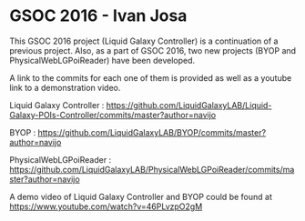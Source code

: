 # GSOC 2016 - Ivan Josa

This  GSOC 2016 project (Liquid Galaxy Controller) is a continuation of a previous project.
Also, as a part of GSOC 2016, two new projects (BYOP and PhysicalWebLGPoiReader) have been developed.

A link to the commits for each one of them is provided as well as a youtube link to a demonstration video.

Liquid Galaxy Controller : https://github.com/LiquidGalaxyLAB/Liquid-Galaxy-POIs-Controller/commits/master?author=navijo

BYOP : https://github.com/LiquidGalaxyLAB/BYOP/commits/master?author=navijo

PhysicalWebLGPoiReader : https://github.com/LiquidGalaxyLAB/PhysicalWebLGPoiReader/commits/master?author=navijo

A demo video of Liquid Galaxy Controller and BYOP could be found at https://www.youtube.com/watch?v=46PLvzpO2gM 
